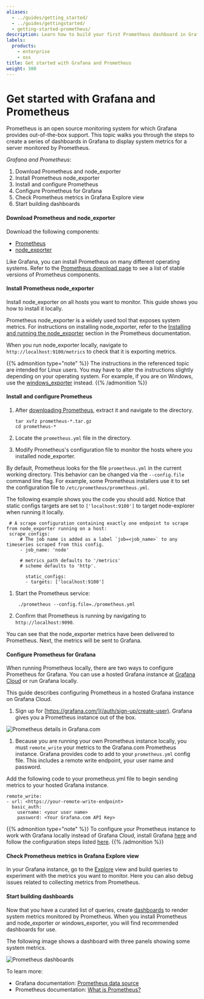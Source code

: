 ```yaml
---
aliases:
  - ../guides/getting_started/
  - ../guides/gettingstarted/
  - getting-started-prometheus/
description: Learn how to build your first Prometheus dashboard in Grafana.
labels:
  products:
    - enterprise
    - oss
title: Get started with Grafana and Prometheus
weight: 300
---
```


# Get started with Grafana and Prometheus

Prometheus is an open source monitoring system for which Grafana provides out-of-the-box support. This topic walks you through the steps to create a series of dashboards in Grafana to display system metrics for a server monitored by Prometheus.

_Grafana and Prometheus_:

1. Download Prometheus and node_exporter
1. Install Prometheus node_exporter
1. Install and configure Prometheus
1. Configure Prometheus for Grafana
1. Check Prometheus metrics in Grafana Explore view
1. Start building dashboards

#### Download Prometheus and node_exporter

Download the following components:

- [Prometheus](https://prometheus.io/download/#prometheus)
- [node_exporter](https://prometheus.io/download/#node_exporter)

Like Grafana, you can install Prometheus on many different operating systems. Refer to the [Prometheus download page](https://prometheus.io/download/) to see a list of stable versions of Prometheus components.

#### Install Prometheus node_exporter

Install node_exporter on all hosts you want to monitor. This guide shows you how to install it locally.

Prometheus node_exporter is a widely used tool that exposes system metrics. For instructions on installing node_exporter, refer to the [Installing and running the node_exporter](https://prometheus.io/docs/guides/node-exporter/#installing-and-running-the-node-exporter) section in the Prometheus documentation.

When you run node_exporter locally, navigate to `http://localhost:9100/metrics` to check that it is exporting metrics.

{{% admonition type="note" %}}
The instructions in the referenced topic are intended for Linux users. You may have to alter the instructions slightly depending on your operating system. For example, if you are on Windows, use the [windows_exporter](https://github.com/prometheus-community/windows_exporter) instead.
{{% /admonition %}}

#### Install and configure Prometheus

1. After [downloading Prometheus](https://prometheus.io/download/#prometheus), extract it and navigate to the directory.

   ```
   tar xvfz prometheus-*.tar.gz
   cd prometheus-*
   ```

1. Locate the `prometheus.yml` file in the directory.

1. Modify Prometheus's configuration file to monitor the hosts where you installed node_exporter.

By default, Prometheus looks for the file `prometheus.yml` in the current working directory. This behavior can be changed via the `--config.file` command line flag. For example, some Prometheus installers use it to set the configuration file to `/etc/prometheus/prometheus.yml`.

The following example shows you the code you should add. Notice that static configs targets are set to `['localhost:9100']` to target node-explorer when running it locally.

```
 # A scrape configuration containing exactly one endpoint to scrape from node_exporter running on a host:
 scrape_configs:
     # The job name is added as a label `job=<job_name>` to any timeseries scraped from this config.
     - job_name: 'node'

     # metrics_path defaults to '/metrics'
     # scheme defaults to 'http'.

       static_configs:
       - targets: ['localhost:9100']
```

1. Start the Prometheus service:

   ```
    ./prometheus --config.file=./prometheus.yml
   ```

1. Confirm that Prometheus is running by navigating to `http://localhost:9090`.

You can see that the node_exporter metrics have been delivered to Prometheus. Next, the metrics will be sent to Grafana.

#### Configure Prometheus for Grafana

When running Prometheus locally, there are two ways to configure Prometheus for Grafana. You can use a hosted Grafana instance at [Grafana Cloud](/) or run Grafana locally.

This guide describes configuring Prometheus in a hosted Grafana instance on Grafana Cloud.

1. Sign up for [https://grafana.com/](/auth/sign-up/create-user). Grafana gives you a Prometheus instance out of the box.

![Prometheus details in Grafana.com](/static/img/docs/getting-started/screenshot-grafana-prometheus-details.png)

1. Because you are running your own Prometheus instance locally, you must `remote_write` your metrics to the Grafana.com Prometheus instance. Grafana provides code to add to your `prometheus.yml` config file. This includes a remote write endpoint, your user name and password.

Add the following code to your prometheus.yml file to begin sending metrics to your hosted Grafana instance.

```
remote_write:
- url: <https://your-remote-write-endpoint>
  basic_auth:
    username: <your user name>
    password: <Your Grafana.com API Key>
```

{{% admonition type="note" %}}
To configure your Prometheus instance to work with Grafana locally instead of Grafana Cloud, install Grafana [here](/grafana/download) and follow the configuration steps listed [here](/docs/grafana/latest/datasources/prometheus/#configure-the-data-source).
{{% /admonition %}}

#### Check Prometheus metrics in Grafana Explore view

In your Grafana instance, go to the [Explore](../../explore/) view and build queries to experiment with the metrics you want to monitor. Here you can also debug issues related to collecting metrics from Prometheus.

#### Start building dashboards

Now that you have a curated list of queries, create [dashboards](../../dashboards/) to render system metrics monitored by Prometheus. When you install Prometheus and node_exporter or windows_exporter, you will find recommended dashboards for use.

The following image shows a dashboard with three panels showing some system metrics.

![Prometheus dashboards](/static/img/docs/getting-started/simple_grafana_prom_dashboard.png)

To learn more:

- Grafana documentation: [Prometheus data source](../../datasources/prometheus/)
- Prometheus documentation: [What is Prometheus?](https://prometheus.io/docs/introduction/overview/)
